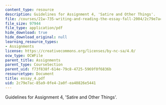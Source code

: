 ```yaml
---
content_type: resource
description: Guidelines for Assignment 4, 'Satire and Other Things'.
file: /courses/21w-735-writing-and-reading-the-essay-fall-2004/2c79e7ac85a90fe42a0fea40826e5441_essay_4.pdf
file_size: 97944
file_type: application/pdf
hide_download: true
hide_download_original: null
learning_resource_types:
- Assignments
license: https://creativecommons.org/licenses/by-nc-sa/4.0/
ocw_type: OCWFile
parent_title: Assignments
parent_type: CourseSection
parent_uid: f73f838f-614e-79c8-4725-5969f0f6836b
resourcetype: Document
title: essay_4.pdf
uid: 2c79e7ac-85a9-0fe4-2a0f-ea40826e5441
---
```

Guidelines for Assignment 4, 'Satire and Other Things'.